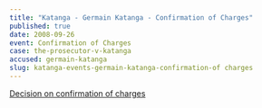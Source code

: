 ```yaml
---
title: "Katanga - Germain Katanga - Confirmation of Charges"
published: true
date: 2008-09-26
event: Confirmation of Charges
case: the-prosecutor-v-katanga
accused: germain-katanga
slug: katanga-events-germain-katanga-confirmation-of charges
---
```


[Decision on confirmation of charges](http://www.icc-cpi.int/iccdocs/doc/doc571253.pdf)

